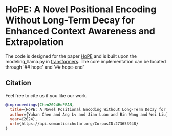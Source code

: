 # HoPE: A Novel Positional Encoding Without Long-Term Decay for Enhanced Context Awareness and Extrapolation

The code is designed for the paper [HoPE](https://arxiv.org/abs/2410.21216) and is built upon the modeling_llama.py in [transformers](https://github.com/huggingface/transformers).
The core implementation can be located through '## hope' and '## hope-end'


## Citation
Feel free to cite us if you like our work.
```bibtex
@inproceedings{Chen2024HoPEAN,
  title={HoPE: A Novel Positional Encoding Without Long-Term Decay for Enhanced Context Awareness and Extrapolation},
  author={Yuhan Chen and Ang Lv and Jian Luan and Bin Wang and Wei Liu},
  year={2024},
  url={https://api.semanticscholar.org/CorpusID:273653948}
}
```


